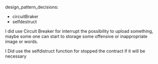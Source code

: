 design_pattern_decisions:

- circuitBraker
- selfdestruct

I did use Circuit Breaker for interrupt the possibility to upload something, maybe some one can start to storage some offensive or inappropriate image or words.

I Did use the selfdistruct function for stopped the contract if it will be necessary
